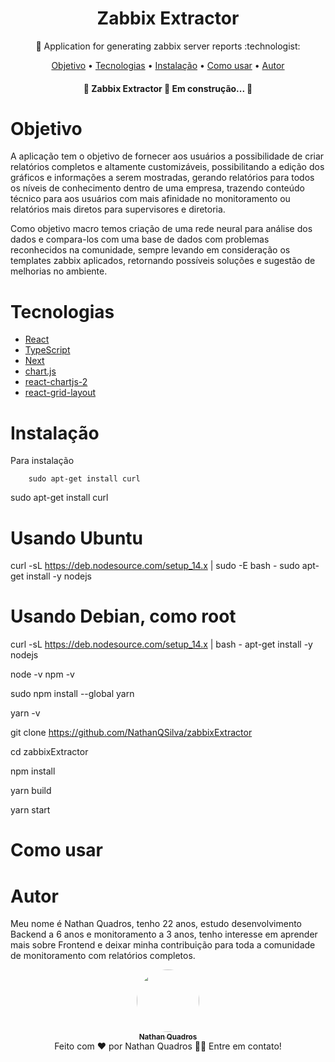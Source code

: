 <h1 align="center">
    <a>Zabbix Extractor</a>
</h1>
<p align="center">🚀 Application for generating zabbix server reports  :technologist:</p>

<p align="center">
 <a href="#objetivo">Objetivo</a> •
 <a href="#tecnologias">Tecnologias</a> •
 <a href="#instalação">Instalação</a> •
 <a href="#como usar">Como usar</a> •
 <a href="#autor">Autor</a>
</p>

<h4 align="center"> 
	🚧  Zabbix Extractor 🚀 Em construção...  🚧
</h4>

<!--ts-->
# Objetivo
<!--te-->
<p>	A aplicação tem o objetivo de fornecer aos usuários a possibilidade de criar relatórios completos e altamente customizáveis, possibilitando a edição dos gráficos e informações a serem mostradas, gerando relatórios para todos os níveis de conhecimento dentro de uma empresa, trazendo conteúdo técnico para aos usuários com mais afinidade no monitoramento ou relatórios mais diretos para supervisores e diretoria.</p>
<p>	Como objetivo macro temos criação de uma rede neural para análise dos dados e compara-los com uma base de dados com problemas reconhecidos na comunidade, sempre levando em consideração os templates zabbix aplicados, retornando possíveis soluções e sugestão de melhorias no ambiente.</p>

<!--ts-->
# Tecnologias

- [React](https://pt-br.reactjs.org/)
- [TypeScript](https://www.typescriptlang.org/)
- [Next](https://nextjs.org/)
- [chart.js](https://www.chartjs.org/)
- [react-chartjs-2](https://github.com/reactchartjs/react-chartjs-2)
- [react-grid-layout](https://github.com/react-grid-layout/react-grid-layout)
<!--te-->


<!--ts-->
# Instalação
<!--te-->
<p>
	Para instalação 
</p>

```npm
	sudo apt-get install curl
```


sudo apt-get install curl

# Usando Ubuntu
curl -sL https://deb.nodesource.com/setup_14.x | sudo -E bash -
sudo apt-get install -y nodejs
# Usando Debian, como root
curl -sL https://deb.nodesource.com/setup_14.x | bash -
apt-get install -y nodejs

node -v
npm -v

sudo npm install --global yarn

yarn -v

git clone https://github.com/NathanQSilva/zabbixExtractor

cd zabbixExtractor

npm install

yarn build

yarn start

<!--ts-->
# Como usar
<!--te-->

<!--ts-->
# Autor
<!--te-->
<p>Meu nome é Nathan Quadros, tenho 22 anos, estudo desenvolvimento Backend a 6 anos e monitoramento a 3 anos, tenho interesse em aprender mais sobre Frontend e deixar minha contribuição para toda a comunidade de monitoramento com relatórios completos.</p>

<div align="center">
<a href="https://github.com/NathanQSilva" align="center">
 <img style="border-radius: 50%;" src="https://avatars.githubusercontent.com/u/72088284?s=96&v=4" width="100px;" alt="" align="center"/>
 <br />
 <sub><b>Nathan Quadros</b></sub></a><br>
 Feito com ❤️ por Nathan Quadros 👋🏽 Entre em contato!<br>
</div>


